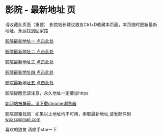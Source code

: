 # 影院 - 最新地址 页

请收藏此页面（重要）
影院站长建议狼友Ctrl+D收藏本页面，本页随时更新最新地址，永远找到回家路

[影院最新地址一 点击此处](https://5trmcb.top/) 

[影院最新地址二 点击此处](https://5ceifm.top/) 

[影院最新地址三 点击此处](https://5hygor.top/) 

[影院最新地址四 点击此处](https://5ceifm.top/) 

[影院最新地址五 点击此处](https://5trmcb.top/) 

影院提醒您请注意，永久地址一定要加https

[如网站被屏蔽，请下载chrome浏览器](https://8xe23.com/chrome_93.0.4577.82.apk) 

影院邮箱找回：如果以上地址均不可用，索取最新地址,请发邮件到 woxsx@mail.com

喜欢的狼友 请顺手star一下
